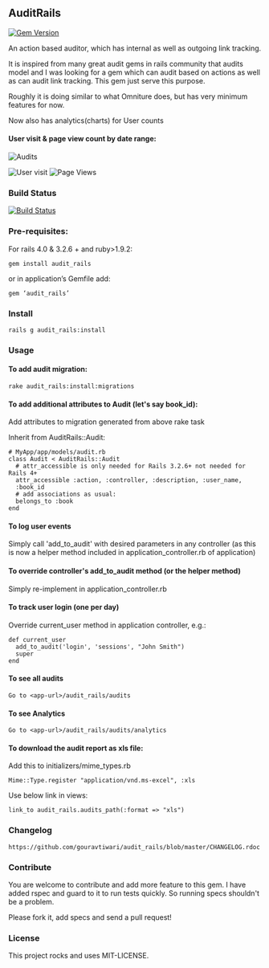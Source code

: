## AuditRails
[![Gem Version](https://badge.fury.io/rb/audit_rails.png)](http://badge.fury.io/rb/audit_rails)

An action based auditor, which has internal as well as outgoing link tracking.

It is inspired from many great audit gems in rails community that audits model and I was looking for a gem which can audit based on actions as well as can audit link tracking. This gem just serve this purpose.

Roughly it is doing similar to what Omniture does, but has very minimum features for now.

Now also has analytics(charts) for User counts

#### User visit & page view count by date range:
![Audits](https://github.com/gouravtiwari/audit_rails/raw/master/docs/audit-rails.png) 

![User visit](https://github.com/gouravtiwari/audit_rails/raw/master/docs/user-clicks.png) 
![Page Views](https://github.com/gouravtiwari/audit_rails/raw/master/docs/page-views.png)

### Build Status
[![Build Status](https://travis-ci.org/gouravtiwari/audit_rails.png?branch=master)](https://travis-ci.org/gouravtiwari/audit_rails)

### Pre-requisites:
For rails 4.0 & 3.2.6 + and ruby>1.9.2:

    gem install audit_rails

or in application’s Gemfile add:

    gem ‘audit_rails’

### Install

    rails g audit_rails:install
    
### Usage
#### To add audit migration:

    rake audit_rails:install:migrations

#### To add additional attributes to Audit (let's say book_id):

Add attributes to migration generated from above rake task

Inherit from AuditRails::Audit:

    # MyApp/app/models/audit.rb
    class Audit < AuditRails::Audit
      # attr_accessible is only needed for Rails 3.2.6+ not needed for Rails 4+
      attr_accessible :action, :controller, :description, :user_name, 
      :book_id
      # add associations as usual:
      belongs_to :book
    end

#### To log user events
Simply call 'add_to_audit' with desired parameters in any controller (as this is now a helper method included in application_controller.rb of application)

#### To override controller's add_to_audit method (or the helper method)
Simply re-implement in application_controller.rb

#### To track user login (one per day) 
Override current_user method in application controller, e.g.:

    def current_user
      add_to_audit('login', 'sessions', "John Smith")
      super
    end

#### To see all audits

    Go to <app-url>/audit_rails/audits

#### To see Analytics

    Go to <app-url>/audit_rails/audits/analytics

#### To download the audit report as xls file:
Add this to initializers/mime_types.rb

    Mime::Type.register "application/vnd.ms-excel", :xls

Use below link in views:

    link_to audit_rails.audits_path(:format => "xls")

### Changelog

    https://github.com/gouravtiwari/audit_rails/blob/master/CHANGELOG.rdoc

### Contribute

You are welcome to contribute and add more feature to this gem. I have added rspec and guard to it to run tests quickly. So running specs shouldn't be a problem.

Please fork it, add specs and send a pull request!

### License
This project rocks and uses MIT-LICENSE.
